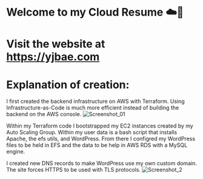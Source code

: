 # Welcome to my Cloud Resume ☁️🙋‍ 
# Visit the website at https://yjbae.com


# Explanation of creation: 
I first created the backend infrastructure on AWS with Terraform. Using Infrastructure-as-Code is much more efficient instead of building the backend on the AWS console.
![Screenshot_01](https://user-images.githubusercontent.com/109190196/229940541-424e6458-ee4d-49b4-b7cb-a3e01526579d.jpg)

Within my Terraform code I bootstrapped my EC2 instances created by my Auto Scaling Group. Within my user data is a bash script that installs Apache, the efs utils, and WordPress. From there I configred my WordPress files to be held in EFS and the data to be help in AWS RDS with a MySQL engine. 

I created new DNS records to make WordPress use my own custom domain. The site forces HTTPS to be used with TLS protocols. 
![Screenshot_2](https://user-images.githubusercontent.com/109190196/229941727-9959a2f7-0925-401a-baf7-11bed02b6792.jpg)

